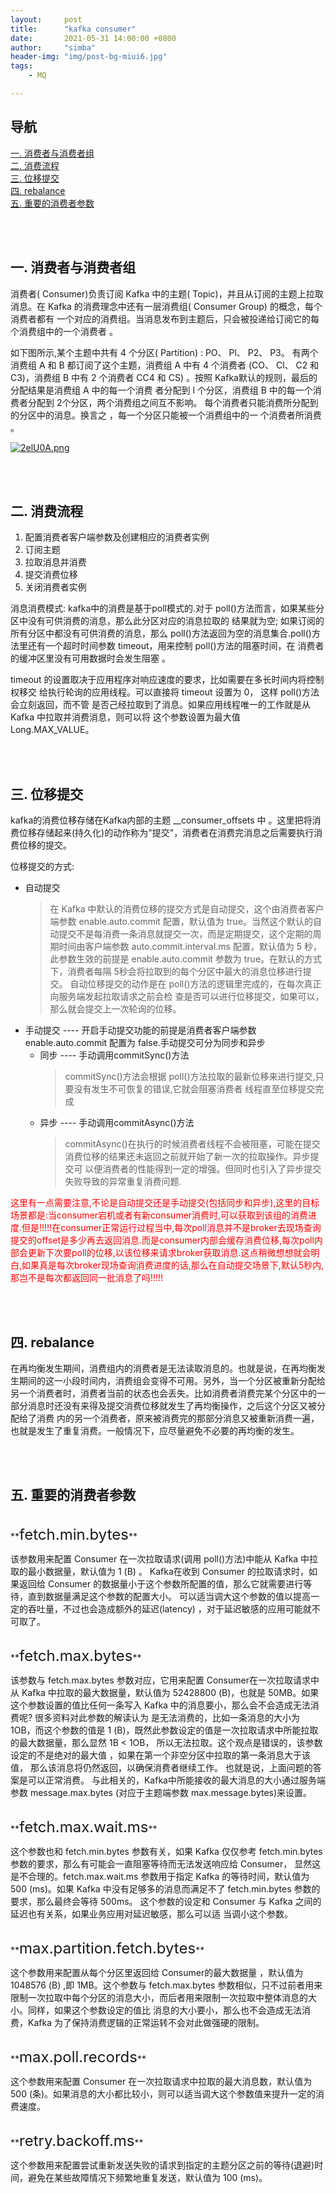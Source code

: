 ```yaml
---
layout:     post
title:      "kafka consumer"
date:       2021-05-31 14:00:00 +0800
author:     "simba"
header-img: "img/post-bg-miui6.jpg"
tags:
    - MQ

---
```








## 导航
[一. 消费者与消费者组](#jump1)
<br>
[二. 消费流程](#jump2)
<br>
[三. 位移提交](#jump3)
<br>
[四. rebalance](#jump4)
<br>
[五. 重要的消费者参数](#jump5)
<br>









<br><br>
## <span id="jump1">一. 消费者与消费者组</span>

消费者( Consumer)负责订阅 Kafka 中的主题( Topic)，并且从订阅的主题上拉取消息。在 Kafka 的消费理念中还有一层消费组( Consumer Group) 的概念，每个消费者都有 一个对应的消费组。当消息发布到主题后，只会被投递给订阅它的每 个消费组中的一个消费者 。<br>

如下图所示,某个主题中共有 4 个分区( Partition) : PO、 Pl、 P2、 P3。 有两个消费组 A 和 B 都订阅了这个主题，消费组 A 中有 4 个消费者 (CO、 Cl、 C2 和 C3)，消费组 B 中有 2 个消费者 CC4 和 CS) 。按照 Kafka默认的规则，最后的分配结果是消费组 A 中的每一个消费 者分配到 l 个分区，消费组 B 中的每一个消费者分配到 2个分区，两个消费组之间互不影响。 每个消费者只能消费所分配到的分区中的消息。换言之 ，每一个分区只能被一个消费组中的一 个消费者所消费 。<br>

[![2elU0A.png](https://z3.ax1x.com/2021/05/31/2elU0A.png)](https://imgtu.com/i/2elU0A)



<br><br>
## <span id="jump2">二. 消费流程</span>

1. 配置消费者客户端参数及创建相应的消费者实例
2. 订阅主题
3. 拉取消息并消费
4. 提交消费位移
5. 关闭消费者实例


消息消费模式: kafka中的消费是基于poll模式的.对于 poll()方法而言，如果某些分区中没有可供消费的消息，那么此分区对应的消息拉取的 结果就为空; 如果订阅的所有分区中都没有可供消费的消息，那么 poll()方法返回为空的消息集合.poll()方法里还有一个超时时间参数 timeout，用来控制 poll()方法的阻塞时间，在 消费者的缓冲区里没有可用数据时会发生阻塞 。<br>

timeout 的设置取决于应用程序对响应速度的要求，比如需要在多长时间内将控制权移交 给执行轮询的应用线程。可以直接将 timeout 设置为 0， 这样 poll()方法会立刻返回，而不管 是否己经拉取到了消息。如果应用线程唯一的工作就是从 Kafka 中拉取并消费消息，则可以将 这个参数设置为最大值 Long.MAX_VALUE。



<br><br>
## <span id="jump3">三. 位移提交</span>

kafka的消费位移存储在Kafka内部的主题 \_\_consumer\_offsets 中 。这里把将消费位移存储起来(持久化)的动作称为"提交"，消费者在消费完消息之后需要执行消费位移的提交。<br>

位移提交的方式:
* 自动提交
    > 在 Kafka 中默认的消费位移的提交方式是自动提交，这个由消费者客户端参数 enable.auto.commit 配置，默认值为 true。当然这个默认的自动提交不是每消费一条消息就提交一次，而是定期提交，这个定期的周期时间由客户端参数 auto.commit.interval.ms 配置，默认值为 5 秒，此参数生效的前提是 enable.auto.commit 参数为 true。在默认的方式下，消费者每隔 5秒会将拉取到的每个分区中最大的消息位移进行提交。 自动位移提交的动作是在 poll()方法的逻辑里完成的，在每次真正向服务端发起拉取请求之前会检 查是否可以进行位移提交，如果可以，那么就会提交上一次轮询的位移。
* 手动提交 ---- 开启手动提交功能的前提是消费者客户端参数 enable.auto.commit 配置为 false.手动提交可分为同步和异步
    * 同步 ---- 手动调用commitSync()方法
        > commitSync()方法会根据 poll()方法拉取的最新位移来进行提交,只要没有发生不可恢复的错误,它就会阻塞消费者 线程直至位移提交完成
    * 异步 ---- 手动调用commitAsync()方法
        > commitAsync()在执行的时候消费者线程不会被阻塞，可能在提交消费位移的结果还未返回之前就开始了新一次的拉取操作。异步提交可 以便消费者的性能得到一定的增强。但同时也引入了异步提交失败导致的异常重复消费问题.

<font color="red">这里有一点需要注意,不论是自动提交还是手动提交(包括同步和异步),这里的目标场景都是:当consumer宕机或者有新consumer消费时,可以获取到该组的消费进度.但是!!!!!在consumer正常运行过程当中,每次poll消息并不是broker去现场查询提交的offset是多少再去返回消息.而是consumer内部会缓存消费位移,每次poll内部会更新下次要poll的位移,以该位移来请求broker获取消息.这点稍微想想就会明白,如果真是每次broker现场查询消费进度的话,那么在自动提交场景下,默认5秒内,那岂不是每次都返回同一批消息了吗!!!!!</font> <br>



<br><br>
## <span id="jump4">四. rebalance</span>

在再均衡发生期间，消费组内的消费者是无法读取消息的。也就是说，在再均衡发生期间的这一小段时间内，消费组会变得不可用。另外，当一个分区被重新分配给另一个消费者时，消费者当前的状态也会丢失。比如消费者消费完某个分区中的一部分消息时还没有来得及提交消费位移就发生了再均衡操作，之后这个分区又被分配给了消费 内的另一个消费者，原来被消费完的那部分消息又被重新消费一遍，也就是发生了重复消费。一般情况下，应尽量避免不必要的再均衡的发生。<br>



<br><br>
## <span id="jump5">五. 重要的消费者参数</span>

<br>
**<font size="5">fetch.min.bytes</font>** <br>

该参数用来配置 Consumer 在一次拉取请求(调用 poll()方法)中能从 Kafka 中拉取的最小数据量，默认值为 1 (B) 。 Kafka在收到 Consumer 的拉取请求时，如果返回给 Consumer 的数据量小于这个参数所配置的值，那么它就需要进行等待，直到数据量满足这个参数的配置大小。 可以适当调大这个参数的值以提高一定的吞吐量，不过也会造成额外的延迟(latency) ，对于延迟敏感的应用可能就不可取了。<br>


<br>
**<font size="5">fetch.max.bytes</font>** <br>

该参数与 fetch.max.bytes 参数对应，它用来配置 Consumer在一次拉取请求中从 Kafka 中拉取的最大数据量，默认值为 52428800 (B)，也就是 50MB。如果这个参数设置的值比任何一条写入 Kafka 中的消息要小，那么会不会造成无法消费呢? 很多资料对此参数的解读认为 是无法消费的，比如一条消息的大小为 1OB，而这个参数的值是 1 (B)，既然此参数设定的值是一次拉取请求中所能拉取的最大数据量，那么显然 1B \< 1OB， 所以无法拉取。这个观点是错误的，该参数设定的不是绝对的最大值 ，如果在第一个非空分区中拉取的第一条消息大于该值， 那么该消息将仍然返回，以确保消费者继续工作。 也就是说，上面问题的答案是可以正常消费。 与此相关的，Kafka中所能接收的最大消息的大小通过服务端参数 message.max.bytes (对应于主题端参数 max.message.bytes)来设置。<br>


<br>
**<font size="5">fetch.max.wait.ms</font>** <br>

这个参数也和 fetch.min.bytes 参数有关，如果 Kafka 仅仅参考 fetch.min.bytes 参数的要求，那么有可能会一直阻塞等待而无法发送响应给 Consumer， 显然这是不合理的。fetch.max.wait.ms 参数用于指定 Kafka 的等待时间，默认值为 500 (ms)。如果 Kafka 中没有足够多的消息而满足不了 fetch.min.bytes 参数的要求，那么最终会等待 500ms。 这个参数的设定和 Consumer 与 Kafka 之间的延迟也有关系，如果业务应用对延迟敏感，那么可以适 当调小这个参数。<br>


<br>
**<font size="5">max.partition.fetch.bytes</font>** <br>

这个参数用来配置从每个分区里返回给 Consumer的最大数据量 ，默认值为 1048576 (B) ,即 1MB。这个参数与 fetch.max.bytes 参数相似，只不过前者用来限制一次拉取中每个分区的消息大小，而后者用来限制一次拉取中整体消息的大小。同样，如果这个参数设定的值比 消息的大小要小，那么也不会造成无法消费，Kafka 为了保持消费逻辑的正常运转不会对此做强硬的限制。<br>


<br>
**<font size="5">max.poll.records</font>** <br>

这个参数用来配置 Consumer 在一次拉取请求中拉取的最大消息数，默认值为 500 (条)。如果消息的大小都比较小，则可以适当调大这个参数值来提升一定的消费速度。<br>


<br>
**<font size="5">retry.backoff.ms</font>** <br>

这个参数用来配置尝试重新发送失败的请求到指定的主题分区之前的等待(退避)时间，避免在某些故障情况下频繁地重复发送，默认值为 100 (ms)。<br>


